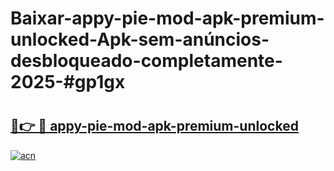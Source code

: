 # Baixar-appy-pie-mod-apk-premium-unlocked-Apk-sem-anúncios-desbloqueado-completamente-2025-#gp1gx

# <h2><a href="https://ainizakaria.my?title=appy-pie-mod-apk-premium-unlocked&ref=24M">🔗👉 🔴 appy-pie-mod-apk-premium-unlocked</a></h2>

[![acn](https://github.com/user-attachments/assets/0f9c940e-d8b0-45ae-aac7-cd30a18b3e1c)](https://ainizakaria.my?title=appy-pie-mod-apk-premium-unlocked&ref=24M)

